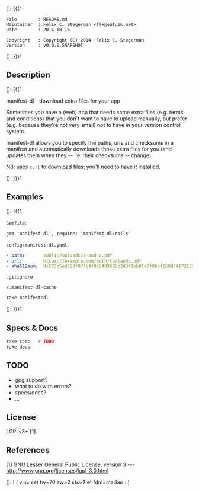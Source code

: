[]: {{{1

    File        : README.md
    Maintainer  : Felix C. Stegerman <flx@obfusk.net>
    Date        : 2014-10-16

    Copyright   : Copyright (C) 2014  Felix C. Stegerman
    Version     : v0.0.1.SNAPSHOT

[]: }}}1

<!--
[![Gem Version](https://badge.fury.io/rb/manifest-dl.png)](https://rubygems.org/gems/manifest-dl)
-->

## Description
[]: {{{1

  manifest-dl - download extra files for your app

  Sometimes you have a (web) app that needs some extra files (e.g.
  terms and conditions) that you don't want to have to upload
  manually, but prefer (e.g. because they're not very small) not to
  have in your version control system.

  manifest-dl allows you to specify the paths, urls and checksums in a
  manifest and automatically downloads those extra files for you (and
  updates them when they -- i.e. their checksums -- change).

  NB: uses `curl` to download files; you'll need to have it installed.

[]: }}}1

## Examples
[]: {{{1

`Gemfile`:
```
gem 'manifest-dl', require: 'manifest-dl/rails'
```

`config/manifest-dl.yaml`:
```yaml
- path:       public/uploads/t-and-c.pdf
- url:        https://example.com/path/to/tandc.pdf
- sha512sum:  9c573b5ed223f076b4f0c9483608c2d341eb81a7f0bbf268d741721757fce9c1f4ad82a9220c542433a81f4c4a85173b1fb085aaec5b653e95589cf5f3f56d28
```

`.gitignore`
```
/.manifest-dl-cache
```

```bash
rake manifest:dl
```

[]: }}}1

## Specs & Docs

```bash
rake spec   # TODO
rake docs
```

## TODO

  * gpg support?
  * what to do with errors?
  * specs/docs?
  * ...

## License

  LGPLv3+ [1].

## References

  [1] GNU Lesser General Public License, version 3
  --- http://www.gnu.org/licenses/lgpl-3.0.html

[]: ! ( vim: set tw=70 sw=2 sts=2 et fdm=marker : )
